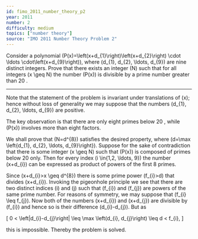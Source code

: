 ```yaml
---
id: fimo_2011_number_theory_p2
year: 2011
number: 2
difficulty: medium
topics: ["number theory"]
source: "IMO 2011 Number Theory Problem 2"
---
```


Consider a polynomial \(P(x)=\left(x+d_{1}\right)\left(x+d_{2}\right) \cdot \ldots \cdot\left(x+d_{9}\right)\), where \(d_{1}, d_{2}, \ldots, d_{9}\) are nine distinct integers. Prove that there exists an integer \(N\) such that for all integers \(x \geq N\) the number \(P(x)\) is divisible by a prime number greater than 20 .

---
Note that the statement of the problem is invariant under translations of \(x\); hence without loss of generality we may suppose that the numbers \(d_{1}, d_{2}, \ldots, d_{9}\) are positive.

The key observation is that there are only eight primes below 20 , while \(P(x)\) involves more than eight factors.

We shall prove that \(N=d^{8}\) satisfies the desired property, where \(d=\max \left\{d_{1}, d_{2}, \ldots, d_{9}\right\}\). Suppose for the sake of contradiction that there is some integer \(x \geq N\) such that \(P(x)\) is composed of primes below 20 only. Then for every index \(i \in\{1,2, \ldots, 9\}\) the number \(x+d_{i}\) can be expressed as product of powers of the first 8 primes.

Since \(x+d_{i}>x \geq d^{8}\) there is some prime power \(f_{i}>d\) that divides \(x+d_{i}\). Invoking the pigeonhole principle we see that there are two distinct indices \(i\) and \(j\) such that \(f_{i}\) and \(f_{j}\) are powers of the same prime number. For reasons of symmetry, we may suppose that \(f_{i} \leq f_{j}\). Now both of the numbers \(x+d_{i}\) and \(x+d_{j}\) are divisible by \(f_{i}\) and hence so is their difference \(d_{i}-d_{j}\). But as

\[
0 < \left|d_{i}-d_{j}\right| \leq \max \left(d_{i}, d_{j}\right) \leq d < f_{i},
\]

this is impossible. Thereby the problem is solved.
